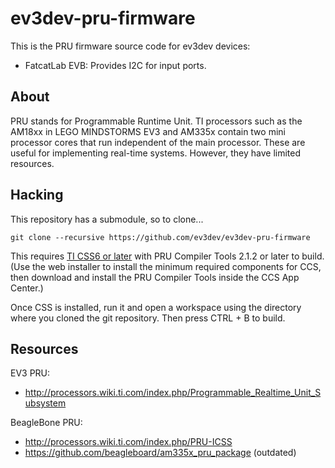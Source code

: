 ev3dev-pru-firmware
===================

This is the PRU firmware source code for ev3dev devices:

* FatcatLab EVB: Provides I2C for input ports.


About
-----

PRU stands for Programmable Runtime Unit. TI processors such as the AM18xx in
LEGO MINDSTORMS EV3 and AM335x contain two mini processor cores that run
independent of the main processor. These are useful for implementing real-time
systems. However, they have limited resources.


Hacking
-------

This repository has a submodule, so to clone...

    git clone --recursive https://github.com/ev3dev/ev3dev-pru-firmware

This requires [TI CSS6 or later](http://processors.wiki.ti.com/index.php/Download_CCS)
with PRU Compiler Tools 2.1.2 or later to build. (Use the web installer to install
the minimum required components for CCS, then download and install the PRU Compiler Tools inside the CCS App Center.)

Once CSS is installed, run it and open a workspace using the directory where
you cloned the git repository. Then press <key>CTRL</key> + <key>B</key> to
build.


Resources
---------

EV3 PRU:

* <http://processors.wiki.ti.com/index.php/Programmable_Realtime_Unit_Subsystem>

BeagleBone PRU:

* <http://processors.wiki.ti.com/index.php/PRU-ICSS>
* <https://github.com/beagleboard/am335x_pru_package> (outdated)
